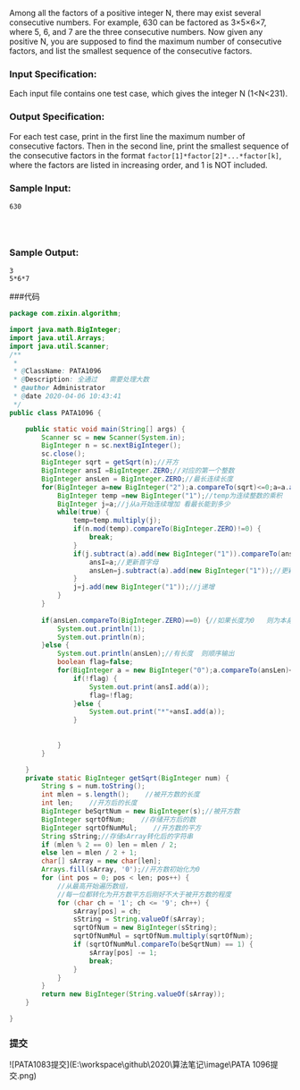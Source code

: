 Among all the factors of a positive integer N, there may exist several consecutive numbers. For example, 630 can be factored as 3×5×6×7, where 5, 6, and 7 are the three consecutive numbers. Now given any positive N, you are supposed to find the maximum number of consecutive factors, and list the smallest sequence of the consecutive factors.

### Input Specification:

Each input file contains one test case, which gives the integer N (1<N<231).

### Output Specification:

For each test case, print in the first line the maximum number of consecutive factors. Then in the second line, print the smallest sequence of the consecutive factors in the format `factor[1]*factor[2]*...*factor[k]`, where the factors are listed in increasing order, and 1 is NOT included.

### Sample Input:

```in
630

      
    
```

### Sample Output:

```out
3
5*6*7
```

###代码

```java
package com.zixin.algorithm;

import java.math.BigInteger;
import java.util.Arrays;
import java.util.Scanner;
/**
 * 
 * @ClassName: PATA1096
 * @Description: 全通过   需要处理大数 
 * @author Administrator
 * @date 2020-04-06 10:43:41
 */
public class PATA1096 {

	public static void main(String[] args) {
		Scanner sc = new Scanner(System.in);
		BigInteger n = sc.nextBigInteger();
		sc.close();
		BigInteger sqrt = getSqrt(n);//开方
		BigInteger ansI =BigInteger.ZERO;//对应的第一个整数
		BigInteger ansLen = BigInteger.ZERO;//最长连续长度
		for(BigInteger a=new BigInteger("2");a.compareTo(sqrt)<=0;a=a.add(new BigInteger("1"))) {//遍历连续的第一个整数
			BigInteger temp =new BigInteger("1");//temp为连续整数的乘积
			BigInteger j=a;//j从a开始连续增加 看最长能到多少
			while(true) {
				temp=temp.multiply(j);
				if(n.mod(temp).compareTo(BigInteger.ZERO)!=0) {
					break;
				}
				if(j.subtract(a).add(new BigInteger("1")).compareTo(ansLen)>0) {//发现了更长的长度
					ansI=a;//更新首字母
					ansLen=j.subtract(a).add(new BigInteger("1"));//更新长度预
				}
				j=j.add(new BigInteger("1"));//j递增
			}
		}
		
		if(ansLen.compareTo(BigInteger.ZERO)==0) {//如果长度为0   则为本身
			System.out.println(1);
			System.out.println(n);
		}else {
			System.out.println(ansLen);//有长度  则顺序输出
			boolean flag=false;
			for(BigInteger a = new BigInteger("0");a.compareTo(ansLen)<0;a=a.add(new BigInteger("1"))) {
				if(!flag) {
					System.out.print(ansI.add(a));
					flag=!flag;
				}else {
					System.out.print("*"+ansI.add(a));
				}
				
				
			}
		}

	}
	private static BigInteger getSqrt(BigInteger num) {
        String s = num.toString();
        int mlen = s.length();    //被开方数的长度
        int len;    //开方后的长度
        BigInteger beSqrtNum = new BigInteger(s);//被开方数
        BigInteger sqrtOfNum;    //存储开方后的数
        BigInteger sqrtOfNumMul;    //开方数的平方
        String sString;//存储sArray转化后的字符串
        if (mlen % 2 == 0) len = mlen / 2;
        else len = mlen / 2 + 1;
        char[] sArray = new char[len];
        Arrays.fill(sArray, '0');//开方数初始化为0
        for (int pos = 0; pos < len; pos++) {
            //从最高开始遍历数组，
            //每一位都转化为开方数平方后刚好不大于被开方数的程度
            for (char ch = '1'; ch <= '9'; ch++) {
                sArray[pos] = ch;
                sString = String.valueOf(sArray);
                sqrtOfNum = new BigInteger(sString);
                sqrtOfNumMul = sqrtOfNum.multiply(sqrtOfNum);
                if (sqrtOfNumMul.compareTo(beSqrtNum) == 1) {
                    sArray[pos] -= 1;
                    break;
                }
            }
        }
        return new BigInteger(String.valueOf(sArray));
    }

}

```

### 提交

![PATA1083提交](E:\workspace\github\2020\算法笔记\image\PATA 1096提交.png)